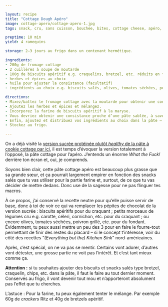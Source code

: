 ```yaml
---

layout: recipe
title: "Cottage Dough Apéro"
image: cottage-apero/cottage-apero-1.jpg
tags: snack, cru, sans cuisson, bouchée, bites, cottage cheese, apéro, apéritif, cracker, bretzel, craquelin, chips, olives, tomate séchée, poivron grillé, cornichon, légumes

preptime: 10 min
yield: 4 ramequins

storage: 2–3 jours au frigo dans un contenant hermétique.

ingredients:
- 200g de fromage cottage
- 2 cuillères à soupe de moutarde
- 100g de biscuits apéritif e.g. craquelins, bretzel, etc. réduits en farine
- herbes et épices au choix
- huile pour ajuster la consistance (facultatif)
- ingrédients au choix e.g. biscuits salés, olives, tomates séchées, poivrons grillés, cornichons, légumes…

directions:
- Mixez/battez le fromage cottage avec la moutarde pour obtenir une consistance bien lisse, on ne doit plus voir les morceaux de fromage.
- Ajoutez les herbes et épices et mélangez. 
- Incorporez la farine de biscuits apéritif à la maryse.
- Vous devriez obtenir une consistance proche d’une pâte sablée, à savoir quelque chose d’humide mais qui peut être compacté et tenir en un seul morceau. Si la consistance vous paraît trop épaisse, vous pouvez ajouter du lait ou de la boisson végétale.
- Enfin, ajoutez et distribuez vos ingrédients au choix dans la pâte – sauf les biscuits apéritif si vous ne mangez pas tout de suite. 
- Stockez au frigo.

---
```


On a déjà visité la [version sucrée protéinée plutôt <i lang="en">healthy</i> de la pâte à cookie cottage par ici](cottage-dough.html), il est temps d’évoquer la version totalement à l’opposé, la pâte cottage pour l’apéro. J’entends un énorme <i lang="en">What the Fuck!</i> derrière ton écran et, oui, je comprends.

Soyons bien clair, cette pâte cottage apéro est beaucoup plus grasse que sa grande sœur, et ça pourrait largement empirer en fonction des snacks salés que tu vas utiliser pour la partie farine et, surtout, de ce que tu vas décider de mettre dedans. Donc use de la sagesse pour ne pas flinguer tes macros.

À ce propos, j’ai conservé la recette neutre pour qu’elle puisse servir de base, donc à toi de voir ce qui va remplacer les pépites de chocolat de la version sucrée&nbsp;: biscuits apéritifs pour du craquant&nbsp;; petits morceaux de légumes cru e.g. carotte, céleri, cornichon, etc. pour du craquant&nbsp;; ou encore olives, tomates séchées, poivron grillé, etc. pour du fondant. Évidemment, tu peux aussi mettre un peu des 3 pour en faire le fourre-tout permettant de finir des restes du placard – si le concept t’intéresse, voir du côté des recettes “<i lang="en">(Everything but the) Kitchen Sink</i>” nord-américaines.

Après, c’est spécial, on ne va pas se mentir. Certains vont adorer, d’autres vont détester, une grosse partie ne voit pas l’intérêt. Et c’est tant mieux comme ça.

**Attention&nbsp;:** si tu souhaites ajouter des biscuits et snacks salés type bretzel, craquelin, chips, etc. dans la pâte, il faut le faire au tout dernier moment. Conservés au frigo, il vont devenir tout mou et n’apporteront absolument pas l’effet que tu cherches.

L’astuce&nbsp;: Pour la farine, tu peux également tenter le mélange. Par exemple 60g de <i lang="en">crackers</i> Ritz et 40g de bretzels apéritif.